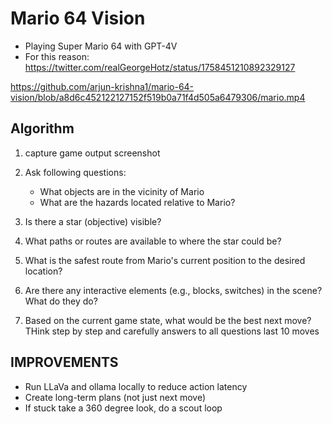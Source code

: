 # Mario 64 Vision
- Playing Super Mario 64 with GPT-4V
- For this reason: https://twitter.com/realGeorgeHotz/status/1758451210892329127


https://github.com/arjun-krishna1/mario-64-vision/blob/a8d6c452122127152f519b0a71f4d505a6479306/mario.mp4


## Algorithm
1. capture game output screenshot
2. Ask following questions:
	- What objects are in the vicinity of Mario
	- What are the hazards located relative to Mario?
3. Is there a star (objective) visible?
4. What paths or routes are available to where the star could be?
5. What is the safest route from Mario's current position to the desired location?
6. Are there any interactive elements (e.g., blocks, switches) in the scene? What do they do?

7. Based on the current game state, what would be the best next move? THink step by step and carefully
answers to all questions
last 10 moves

## IMPROVEMENTS
- Run LLaVa and ollama locally to reduce action latency
- Create long-term plans (not just next move)
- If stuck take a 360 degree look, do a scout loop
